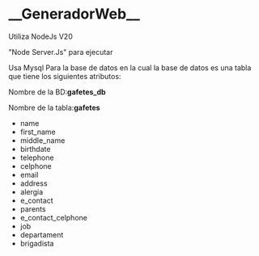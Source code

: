 <h1>__GeneradorWeb__</h1>

<p>Utiliza NodeJs V20 </p>


<p>"Node Server.Js" para ejecutar </p>


<p>Usa Mysql Para la base de datos en la cual la base de datos es una tabla que tiene los siguientes atributos: </p>
<p>Nombre de la BD:<b>gafetes_db</b> </p>
<p>Nombre de la tabla:<b>gafetes</b> </p>
<ul>
<li>name</li>
<li>first_name</li>
<li>middle_name</li>
<li>birthdate</li>
<li>telephone</li>
<li>celphone</li>
<li>email</li>
<li>address</li>
<li>alergia</li>
<li>e_contact</li>
<li>parents</li>
<li>e_contact_celphone</li>
<li>job</li>
<li>departament</li>
<li>brigadista</li>  
</ul>
